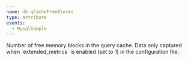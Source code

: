 ```yaml
---
name: db.qCacheFreeBlocks
type: attribute
events:
  - MysqlSample
---
```


Number of free memory blocks in the query cache. Data only captured when \`extended\_metrics\` is enabled (set to 1) in the configuration file.